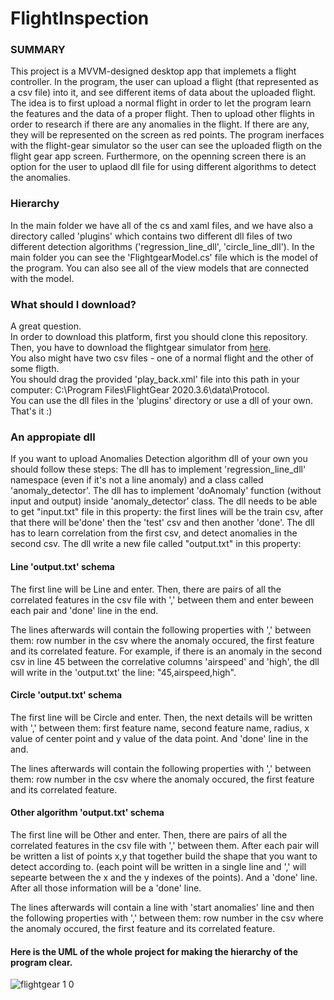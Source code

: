 # FlightInspection

### SUMMARY
This project is a MVVM-designed desktop app that implemets a flight controller.
In the program, the user can upload a flight (that represented as a csv file) into it, and see different items of data about the uploaded flight.
The idea is to first upload a normal flight in order to let the program learn the features and the data of a proper flight. Then to upload other flights in order to research if there are any anomalies in the flight. If there are any, they will be represented on the screen as red points.
The program inerfaces with the flight-gear simulator so the user can see the uploaded fligth on the flight gear app screen.
Furthermore, on the openning screen there is an option for the user to uplaod dll file for using different algorithms to detect the anomalies. 

### Hierarchy
In the main folder we have all of the cs and xaml files, and we have also a directory called 'plugins' which contains two different dll files of two different detection algorithms ('regression_line_dll', 'circle_line_dll').
In the main folder you can see the 'FlightgearModel.cs' file which is the model of the program. You can also see all of the view models that are connected with the model. 

### What should I download?
A great question. <br />
In order to download this platform, first you should clone this repository.<br />
Then, you have to download the flightgear simulator from [here](https://www.flightgear.org/).<br />
You also might have two csv files - one of a normal flight and the other of some fligth.<br />
You should  drag the provided 'play_back.xml' file into this path in your computer:  C:\Program Files\FlightGear 2020.3.6\data\Protocol.<br />
You can use the dll files in the 'plugins' directory or use a dll of your own.<br />
That's it :)

### An appropiate dll
If you want to upload Anomalies Detection algorithm dll of your own you should follow these steps: 
The dll has to implement 'regression_line_dll' namespace (even if it's not a line anomaly) and a class called 'anomaly_detector'.
The dll has to implement 'doAnomaly' function (without input and output) inside 'anomaly_detector' class.
The dll needs to be able to get "input.txt" file in this property: the first lines will be the train csv, after that there will be'done' then the 'test' csv and then another 'done'.
The dll has to learn correlation from the first csv, and detect anomalies in the second csv.
The dll write a new file called "output.txt" in this property:

#### Line 'output.txt' schema
The first line will be Line and enter.
Then, there are pairs of all the correlated features in the csv file with ',' between them and enter beween each pair and 'done' line in the end.

The lines afterwards will contain the following properties with ',' between them: row number in the csv where the anomaly occured, the first feature and its correlated feature.
For example, if there is an anomaly in the second csv in line 45 between the correlative columns 'airspeed' and 'high',
the dll will write in the 'output.txt' the line: "45,airspeed,high".

#### Circle 'output.txt' schema
The first line will be Circle and enter.
Then, the next details will be written with ',' between them: first feature name, second feature name, radius, x value of center point and y value of the data point.
And 'done' line in the and.

The lines afterwards will contain the following properties with ',' between them: row number in the csv where the anomaly occured, the first feature and its correlated feature.

#### Other algorithm 'output.txt' schema
The first line will be Other and enter.
Then, there are pairs of all the correlated features in the csv file with ',' between them.
After each pair will be written a list of points x,y that together build the shape that you want to detect according to.
(each point will be written in a single line and ',' will sepearte between the x and the y indexes of the points). And a 'done' line.
After all those information will be a 'done' line.

The lines afterwards will contain a line with 'start anomalies' line and then the following properties with ',' between them: row number in the csv where the anomaly occured, the first feature and its correlated feature.


#### Here is the UML of the whole project for making the hierarchy of the program clear.

![flightgear 1 0](https://user-images.githubusercontent.com/71650499/114557742-a433e000-9c72-11eb-84aa-e934ddc1d911.png)
